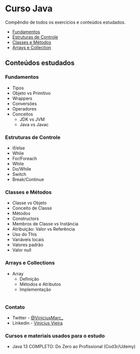 # Curso Java
Compêndio de todos os exercícios e conteúdos estudados.

* [Fundamentos](#fundamentos)
* [Estruturas de Controle](#estruturas-de-controle)
* [Classes e Métodos](#classes-e-métodos)
* [Arrays e Collection](#arrays-e-collections)

## Conteúdos estudados
### Fundamentos
* Tipos
* Objeto vs Primitivo
* Wrappers
* Conversões
* Operadores
* Conceitos        
  * JDK vs JVM
  * Java vs Javac
### Estruturas de Controle
* if/else
* While
* For/Foreach
* While
* Do/While
* Switch
* Break/Continue

### Classes e Métodos
* Classe vs Objeto
* Conceito de Classe
* Métodos
* Constructors
* Membros de Classe vs Instância
* Atribuição: Valor vs Referência
* Uso do This
* Variáveis locais
* Valores padrão
* Valor null

### Arrays e Collections
* Array
  * Definição
  * Métodos e Atributos
  * Implementação

#

### Contato
* Twitter - [@ViniciusMarc_](https://twitter.com/ViniciusMarc_)
* Linkedin - [Vinícius Vieira](https://www.linkedin.com/in/vinícius-vieira-0712251a3)

### Cursos e materiais usados para o estudo
* Java 13 COMPLETO: Do Zero ao Profissional (Cod3r/Udemy)